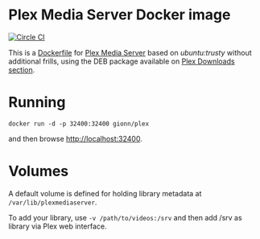 Plex Media Server Docker image
===========

[![Circle CI](https://circleci.com/gh/gionn/docker-plex.svg?style=svg)](https://circleci.com/gh/gionn/docker-plex)

This is a [Dockerfile](https://github.com/gionn/docker-plex/blob/master/Dockerfile) for [Plex Media Server](https://plex.tv/) based on *ubuntu:trusty* without additional frills, using the DEB package available on [Plex Downloads section](https://plex.tv/downloads).

# Running
```
docker run -d -p 32400:32400 gionn/plex
```

and then browse [http://localhost:32400](http://localhost:32400).

# Volumes

A default volume is defined for holding library metadata at ```/var/lib/plexmediaserver```.

To add your library, use ```-v /path/to/videos:/srv``` and then add /srv as library via Plex web interface.

